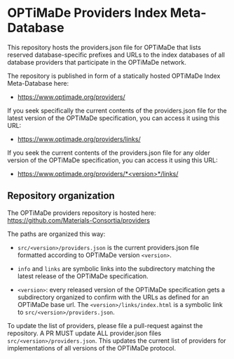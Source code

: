 # OPTiMaDe Providers Index Meta-Database

This repository hosts the providers.json file for OPTiMaDe that lists reserved database-specific prefixes and URLs to the index databases of all database providers that participate in the OPTiMaDe network.

The repository is published in form of a statically hosted OPTiMaDe Index Meta-Database here:

- https://www.optimade.org/providers/

If you seek specifically the current contents of the providers.json file for the latest version of the OPTiMaDe specification, you can access it using this URL:

- https://www.optimade.org/providers/links/

If you seek the current contents of the providers.json file for any older version of the OPTiMaDe specification, you can access it using this URL:

- https://www.optimade.org/providers/*<version>*/links/


## Repository organization

The OPTiMaDe providers repository is hosted here: https://github.com/Materials-Consortia/providers

The paths are organized this way:

- `src/<version>/providers.json` is the current providers.json file formatted according to OPTiMaDe version `<version>`.

- `info` and `links` are symbolic links into the subdirectory matching the latest release of the OPTiMaDe specification.

- `<version>`: every released version of the OPTiMaDe specification gets a subdirectory organized to confirm with the URLs as defined for an OPTiMaDe base url. The `<version>/links/index.html` is a symbolic link to `src/<version>/providers.json`.

To update the list of providers, please file a pull-request against the repository.
A PR MUST update ALL provider.json files `src/<version>/providers.json`.
This updates the current list of providers for implementations of all versions of the OPTiMaDe protocol.
